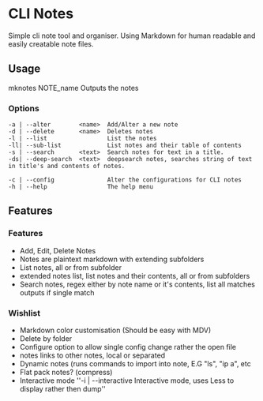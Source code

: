 # CLI Notes
Simple cli note tool and organiser. Using Markdown for human readable and easily creatable note files.

## Usage
mknotes NOTE_name                      Outputs the notes

### Options
    -a | --alter        <name>  Add/Alter a new note
    -d | --delete       <name>  Deletes notes
    -l | --list                 List the notes
    -ll| --sub-list             List notes and their table of contents
    -s | --search       <text>  Search notes for text in a title.
    -ds| --deep-search  <text>  deepsearch notes, searches string of text in title's and contents of notes.

    -c | --config               Alter the configurations for CLI notes
    -h | --help                 The help menu


## Features

### Features
 - Add, Edit, Delete Notes
 - Notes are plaintext markdown with extending subfolders
 - List notes, all or from subfolder
 - extended notes list, list notes and their contents, all or from subfolders
 - Search notes, regex either by note name or it's contents, list all matches
    outputs if single match

### Wishlist
 - Markdown color customisation (Should be easy with MDV)
 - Delete by folder
 - Configure option to allow single config change rather the open file
 - notes links to other notes, local or separated
 - Dynamic notes (runs commands to import into note, E.G "ls", "ip a", etc
 - Flat pack notes? (compress)
 - Interactive mode
    ''-i | --interactive          Interactive mode, uses Less to display rather then dump''
